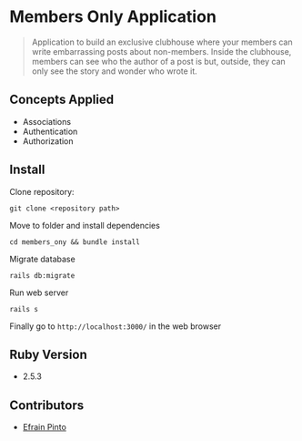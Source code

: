 # Members Only Application

> Application to build an exclusive clubhouse where your members can write embarrassing posts about non-members. Inside the clubhouse, members can see who the author of a post is but, outside, they can only see the story and wonder who wrote it.

## Concepts Applied

* Associations
* Authentication
* Authorization

## Install

Clone repository:
```
git clone <repository path>
```
Move to folder and install dependencies
```
cd members_ony && bundle install
```
Migrate database
```
rails db:migrate
```
Run web server
```
rails s
```
Finally go to `http://localhost:3000/` in the web browser

## Ruby Version
* 2.5.3

## Contributors

* [Efrain Pinto](https://github.com/efrapp)

